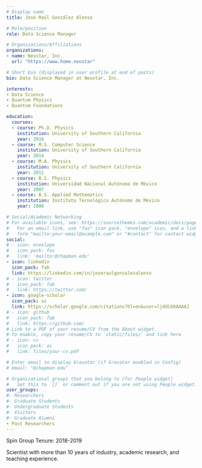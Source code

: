 ```yaml
---
# Display name
title: José Raúl González Alonso

# Role/position
role: Data Science Manager

# Organizations/Affiliations
organizations:
- name: Neustar, Inc.
  url: "https://www.home.neustar"

# Short bio (displayed in user profile at end of posts)
bio: Data Science Manager at Neustar, Inc.

interests:
- Data Science
- Quantum Physics
- Quantum Foundations

education:
  courses:
  - course: Ph.D. Physics
    institution: University of Southern California
    year: 2016
  - course: M.S. Computer Science
    institution: University of Southern California
    year: 2014
  - course: M.A. Physics
    institution: University of Southern California
    year: 2011
  - course: B.S. Physics
    institution: Universidad Nacional Autónoma de México 
    year: 2007
  - course: B.S. Applied Mathematics
    institution: Instituto Tecnológico Autónomo de México 
    year: 2006

# Social/Academic Networking
# For available icons, see: https://sourcethemes.com/academic/docs/page-builder/#icons
#   For an email link, use "fas" icon pack, "envelope" icon, and a link in the
#   form "mailto:your-email@example.com" or "#contact" for contact widget.
social:
# - icon: envelope
#   icon_pack: fas
#   link: 'mailto:@chapman.edu'
- icon: linkedin
  icon_pack: fab
  link: https://linkedin.com/in/joseraulgonzalezalonso
# - icon: twitter
#   icon_pack: fab
#   link: https://twitter.com/
- icon: google-scholar
  icon_pack: ai
  link: https://scholar.google.com/citations?hl=en&user=lj4OC60AAAAJ
# - icon: github
#   icon_pack: fab
#   link: https://github.com/
# Link to a PDF of your resume/CV from the About widget.
# To enable, copy your resume/CV to `static/files/` and link here 
# - icon: cv
#   icon_pack: ai
#   link: files/your-cv.pdf

# Enter email to display Gravatar (if Gravatar enabled in Config)
# email: "@chapman.edu"

# Organizational groups that you belong to (for People widget)
#   Set this to `[]` or comment out if you are not using People widget.
user_groups:
#- Researchers
#- Graduate Students
#- Undergraduate Students
#- Visitors
#- Graduate Alumni
- Past Researchers
---
```


Spin Group Tenure: 2018-2019

Scientist with more than 10 years of industry, academic research, and teaching experience.
